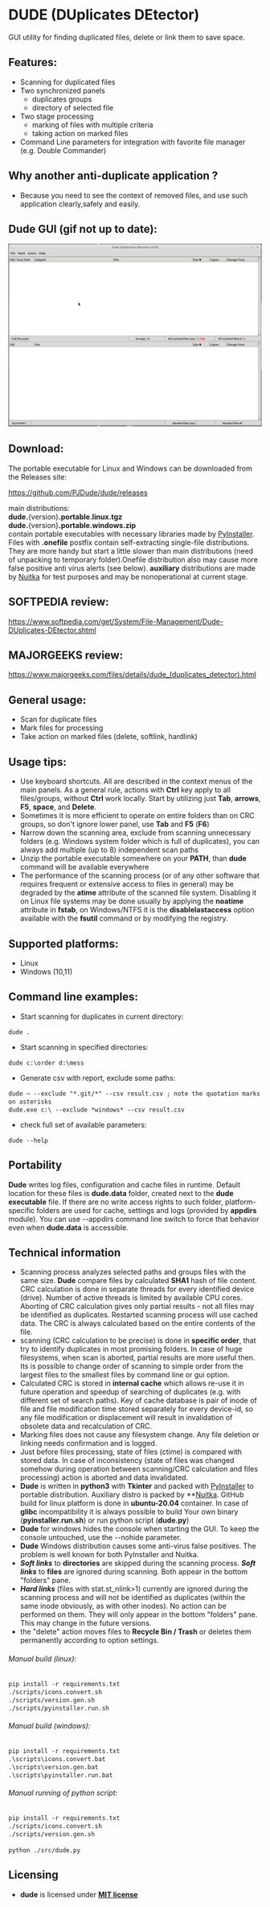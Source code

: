 # DUDE (DUplicates DEtector)

GUI utility for finding duplicated files, delete or link them to save space.

## Features:
- Scanning for duplicated files
- Two synchronized panels
  - duplicates groups
  - directory of selected file
- Two stage processing
  - marking of files with multiple criteria
  - taking action on marked files
- Command Line parameters for integration with favorite file manager (e.g. Double Commander)

## Why another anti-duplicate application ?
- Because you need to see the context of removed files, and use such application clearly,safely and easily.

## Dude GUI (gif not up to date):
![image info](./info/dude.gif)

## Download:
The portable executable for Linux and   Windows can be downloaded from the Releases site:

https://github.com/PJDude/dude/releases   

main distributions:  
**dude.**{version}**.portable.linux.tgz**  
**dude.**{version}**.portable.windows.zip**  
contain portable executables with necessary libraries made by [PyInstaller](https://pyinstaller.org/en/stable). Files with **.onefile** postfix contain self-extracting single-file distributions. They are more handy but start a little slower than main distributions (need of unpacking to temporary folder).Onefile distribution also may cause more false positive anti virus alerts (see below). **auxiliary** distributions are made by [Nuitka](https://github.com/Nuitka/Nuitka) for test purposes and may be nonoperational at current stage.


## SOFTPEDIA review:
https://www.softpedia.com/get/System/File-Management/Dude-DUplicates-DEtector.shtml

## MAJORGEEKS review:
https://www.majorgeeks.com/files/details/dude_(duplicates_detector).html  

## General usage:
- Scan for duplicate files
- Mark files for processing
- Take action on marked files (delete, softlink, hardlink)

## Usage tips:
- Use keyboard shortcuts. All are described in the context menus of the main panels. As a general rule, actions with **Ctrl** key apply to all files/groups, without **Ctrl** work locally. Start by utilizing just **Tab**, **arrows**, **F5**, **space**, and **Delete**.
- Sometimes it is more efficient to operate on entire folders than on CRC groups, so don't ignore lower panel, use **Tab** and **F5** (**F6**)
- Narrow down the scanning area, exclude from scanning unnecessary folders (e.g. Windows system folder which is full of duplicates), you can always add multiple (up to 8) independent scan paths
- Unzip the portable executable somewhere on your **PATH**, than **dude** command will be available everywhere
- The performance of the scanning process (or of any other software that requires frequent or extensive access to files in general) may be degraded by the **atime** attribute of the scanned file system. Disabling it on Linux file systems may be done usually by applying the **noatime** attribute in **fstab**, on Windows/NTFS it is the **disablelastaccess** option available with the **fsutil** command or by modifying the registry.

## Supported platforms:
- Linux
- Windows (10,11)

## Command line examples:
* Start scanning for duplicates in current directory:
```
dude .
```
* Start scanning in specified directories:
```
dude c:\order d:\mess
```
* Generate csv with report, exclude some paths:
```
dude ~ --exclude "*.git/*" --csv result.csv ; note the quotation marks on asterisks
dude.exe c:\ --exclude *windows* --csv result.csv
```
* check full set of available parameters:
```
dude --help
```

## Portability
**Dude** writes log files, configuration and cache files in runtime. Default location for these files is **dude.data** folder, created next to the **dude executable** file. If there are no write access rights to such folder, platform-specific folders are used for cache, settings and logs (provided by **appdirs** module). You can use --appdirs command line switch to force that behavior even when **dude.data** is accessible.


## Technical information
- Scanning process analyzes selected paths and groups files with the same size. **Dude** compare files by calculated **SHA1** hash of file content. CRC calculation is done in separate threads for every identified device (drive). Number of active threads is limited by available CPU cores. Aborting of CRC calculation gives only partial results - not all files may be identified as duplicates. Restarted scanning process will use cached data. The CRC is always calculated based on the entire contents of the file.
- scanning (CRC calculation to be precise) is done in **specific order**, that try to identify duplicates in most promising folders. In case of huge filesystems, when scan is aborted, partial results are more useful then. Its is possible to change order of scanning to simple order from the largest files to the smallest files by command line or gui option.
- Calculated CRC is stored in **internal cache** which allows re-use it in future operation and speedup of searching of duplicates (e.g. with different set of search paths). Key of cache database is pair of inode of file and file modification time stored separately for every device-id, so any file modification or displacement will result in invalidation of obsolete data and recalculation of CRC.
- Marking files does not cause any filesystem change. Any file deletion or linking needs confirmation and is logged.
- Just before files processing, state of files (ctime) is compared with stored data. In case of inconsistency (state of files was changed somehow during operation between scanning/CRC calculation and files processing) action is aborted and data invalidated.
- **Dude** is written in **python3** with **Tkinter** and packed with [PyInstaller](https://pyinstaller.org/en/stable) to portable distribution. Auxiliary distro is packed by **[Nuitka](https://github.com/Nuitka/Nuitka). GitHub build for linux platform is done in **ubuntu-20.04** container. In case of **glibc** incompatibility it is always possible to build Your own binary (**pyinstaller.run.sh**) or run python script (**dude.py**)
- **Dude** for windows hides the console when starting the GUI. To keep the console untouched, use the --nohide parameter.
- **Dude** Windows distribution causes some anti-virus false positives. The problem is well known for both PyInstaller and Nuitka.
- ***Soft links*** to **directories** are skipped during the scanning process. ***Soft links*** to **files** are ignored during scanning. Both appear in the bottom "folders" pane.
- ***Hard links*** (files with stat.st_nlink>1) currently are ignored during the scanning process and will not be identified as duplicates (within the same inode obviously, as with other inodes). No action can be performed on them. They will only appear in the bottom "folders" pane. This may change in the future versions.
- the "delete" action moves files to **Recycle Bin / Trash** or deletes them permanently according to option settings.

###### Manual build (linux):
```
pip install -r requirements.txt
./scripts/icons.convert.sh
./scripts/version.gen.sh
./scripts/pyinstaller.run.sh
```
###### Manual build (windows):
```
pip install -r requirements.txt
.\scripts\icons.convert.bat
.\scripts\version.gen.bat
.\scripts\pyinstaller.run.bat
```
###### Manual running of python script:
```
pip install -r requirements.txt
./scripts/icons.convert.sh
./scripts/version.gen.sh

python ./src/dude.py
```

## Licensing
- **dude** is licensed under **[MIT license](./LICENSE)**
